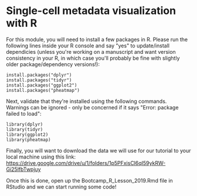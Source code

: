 # Single-cell metadata visualization with R

For this module, you will need to install a few packages in R. Please run the following lines inside your R console and say "yes" to update/install dependicies (unless you're working on a manuscript and want version consistency in your R, in which case you'll probably be fine with slightly older package/dependency versions!):

```{r}
install.packages("dplyr")
install.packages("tidyr")
install.packages("ggplot2")
install.packages("pheatmap")
```

Next, validate that they're installed using the following commands. Warnings can be ignored - only be concerned if it says "Error: package failed to load":

```{r}
library(dplyr)
library(tidyr)
library(ggplot2)
library(pheatmap)
```

Finally, you will want to download the data we will use for our tutorial to your local machine using this link: https://drive.google.com/drive/u/1/folders/1p5PFxisCl6qI59ykRW-Gi25lfbTwpjuy

Once this is done, open up the Bootcamp_R_Lesson_2019.Rmd file in RStudio and we can start running some code!
